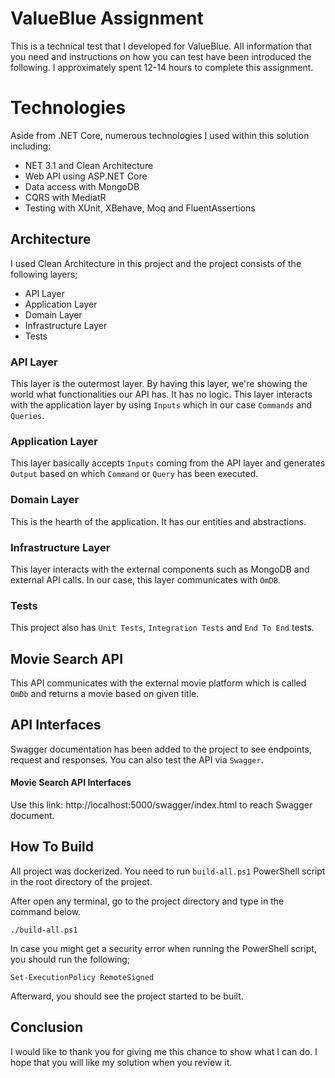 ﻿# ValueBlue Assignment
This is a technical test that I developed for ValueBlue. All information that you need and instructions on how you can test have been introduced the following.
I approximately spent 12-14 hours to complete this assignment.

# Technologies
Aside from .NET Core, numerous technologies I used within this solution including:

- NET 3.1 and Clean Architecture
- Web API using ASP.NET Core
- Data access with MongoDB
- CQRS with MediatR
- Testing with XUnit, XBehave, Moq and FluentAssertions

## Architecture
I used Clean Architecture in this project and the project consists of the following layers;

- API Layer
- Application Layer
- Domain Layer
- Infrastructure Layer
- Tests

### API Layer
This layer is the outermost layer. By having this layer, we're showing the world what functionalities our API has. It has no logic. This layer interacts with the application layer by using `Inputs` which in our case `Commands` and `Queries`.

### Application Layer
This layer basically accepts `Inputs` coming from the API layer and generates `Output` based on which `Command` or `Query` has been executed.

### Domain Layer
This is the hearth of the application. It has our entities and abstractions.

### Infrastructure Layer
This layer interacts with the external components such as MongoDB and external API calls. In our case, this layer communicates with `OmDB`.

### Tests
This project also has `Unit Tests`, `Integration Tests` and `End To End` tests. 

## Movie Search API
This API communicates with the external movie platform which is called `OmDb` and returns a movie based on given title. 

## API Interfaces
Swagger documentation has been added to the project to see endpoints, request and responses. You can also test the API via `Swagger`.

#### Movie Search API Interfaces
Use this link: http://localhost:5000/swagger/index.html to reach Swagger document.

## How To Build
All project was dockerized. You need to run `build-all.ps1` PowerShell script in the root directory of the project.

After open any terminal, go to the project directory and type in the command below.

`./build-all.ps1`

In case you might get a security error when running the PowerShell script, you should run the following;

`Set-ExecutionPolicy RemoteSigned`

Afterward, you should see the project started to be built.

## Conclusion
I would like to thank you for giving me this chance to show what I can do. I hope that you will like my solution when you review it.